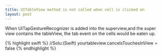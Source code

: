 ```yaml
---
title: UITableView method is not called when cell is clicked on
layout: post
---
```


When UITapGestureRecognizer is added into the superview,and the super view contains the tableView,
the tab event on the cells would be eaten up.

{% highlight swift %}
//Solu:(Swift) 
yourtableview.cancelsTouchesInView = false
{% endhighlight %}
